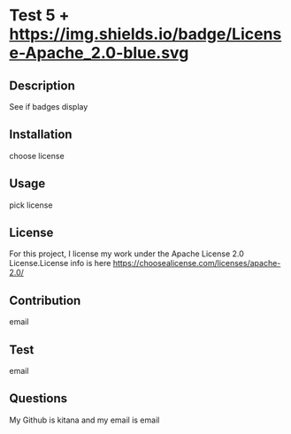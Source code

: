 # Test 5  + https://img.shields.io/badge/License-Apache_2.0-blue.svg
## Description
See if badges display
## Installation
choose license
## Usage
pick license
## License
For this project, I license my work under the Apache License 2.0 License.License info is here https://choosealicense.com/licenses/apache-2.0/
## Contribution
email
## Test
email
## Questions
My Github is kitana and my email is email
